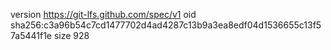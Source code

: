 version https://git-lfs.github.com/spec/v1
oid sha256:c3a96b54c7cd1477702d4ad4287c13b9a3ea8edf04d1536655c13f57a5441f1e
size 928
